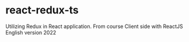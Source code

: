 # react-redux-ts
Utilizing Redux in React application. From course Client side with ReactJS English version 2022

